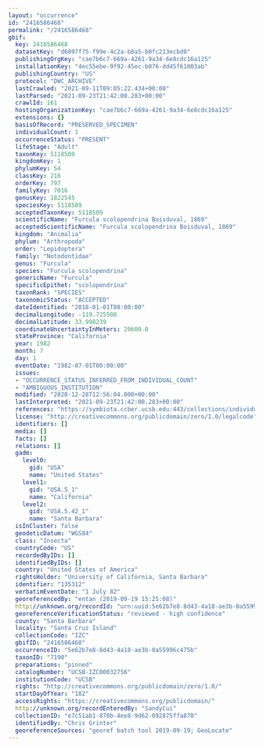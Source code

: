 ```yaml
---
layout: "occurrence"
id: "2416586468"
permalink: "/2416586468"
gbif:
  key: 2416586468
  datasetKey: "d6097f75-f99e-4c2a-b8a5-b0fc213ecbd0"
  publishingOrgKey: "cae7b6c7-669a-4261-9a34-6e8cdc16a125"
  installationKey: "4ec55ebe-9f92-45ec-b076-dd45f61003ab"
  publishingCountry: "US"
  protocol: "DWC_ARCHIVE"
  lastCrawled: "2021-09-11T09:05:22.434+00:00"
  lastParsed: "2021-09-23T21:42:00.283+00:00"
  crawlId: 161
  hostingOrganizationKey: "cae7b6c7-669a-4261-9a34-6e8cdc16a125"
  extensions: {}
  basisOfRecord: "PRESERVED_SPECIMEN"
  individualCount: 1
  occurrenceStatus: "PRESENT"
  lifeStage: "Adult"
  taxonKey: 5118509
  kingdomKey: 1
  phylumKey: 54
  classKey: 216
  orderKey: 797
  familyKey: 7016
  genusKey: 1822545
  speciesKey: 5118509
  acceptedTaxonKey: 5118509
  scientificName: "Furcula scolopendrina Boisduval, 1869"
  acceptedScientificName: "Furcula scolopendrina Boisduval, 1869"
  kingdom: "Animalia"
  phylum: "Arthropoda"
  order: "Lepidoptera"
  family: "Notodontidae"
  genus: "Furcula"
  species: "Furcula scolopendrina"
  genericName: "Furcula"
  specificEpithet: "scolopendrina"
  taxonRank: "SPECIES"
  taxonomicStatus: "ACCEPTED"
  dateIdentified: "2018-01-01T00:00:00"
  decimalLongitude: -119.725508
  decimalLatitude: 33.998239
  coordinateUncertaintyInMeters: 20600.0
  stateProvince: "California"
  year: 1982
  month: 7
  day: 1
  eventDate: "1982-07-01T00:00:00"
  issues:
  - "OCCURRENCE_STATUS_INFERRED_FROM_INDIVIDUAL_COUNT"
  - "AMBIGUOUS_INSTITUTION"
  modified: "2020-12-28T12:56:04.000+00:00"
  lastInterpreted: "2021-09-23T21:42:00.283+00:00"
  references: "https://symbiota.ccber.ucsb.edu:443/collections/individual/index.php?occid=135312"
  license: "http://creativecommons.org/publicdomain/zero/1.0/legalcode"
  identifiers: []
  media: []
  facts: []
  relations: []
  gadm:
    level0:
      gid: "USA"
      name: "United States"
    level1:
      gid: "USA.5_1"
      name: "California"
    level2:
      gid: "USA.5.42_1"
      name: "Santa Barbara"
  isInCluster: false
  geodeticDatum: "WGS84"
  class: "Insecta"
  countryCode: "US"
  recordedByIDs: []
  identifiedByIDs: []
  country: "United States of America"
  rightsHolder: "University of California, Santa Barbara"
  identifier: "135312"
  verbatimEventDate: "1 July 82"
  georeferencedBy: "entan (2019-09-19 15:25:08)"
  http://unknown.org/recordId: "urn:uuid:5e62b7e8-8d43-4a18-ae3b-0a55996c475b"
  georeferenceVerificationStatus: "reviewed - high confidence"
  county: "Santa Barbara"
  locality: "Santa Cruz Island"
  collectionCode: "IZC"
  gbifID: "2416586468"
  occurrenceID: "5e62b7e8-8d43-4a18-ae3b-0a55996c475b"
  taxonID: "7190"
  preparations: "pinned"
  catalogNumber: "UCSB-IZC00032756"
  institutionCode: "UCSB"
  rights: "http://creativecommons.org/publicdomain/zero/1.0/"
  startDayOfYear: "182"
  accessRights: "https://creativecommons.org/publicdomain/"
  http://unknown.org/recordEnteredBy: "SandyCui"
  collectionID: "e7c51ab1-870b-4ee8-9d62-092875ffa870"
  identifiedBy: "Chris Grinter"
  georeferenceSources: "georef batch tool 2019-09-19; GeoLocate"
---
```


